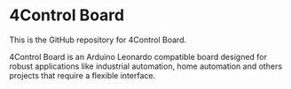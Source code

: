 # 4Control Board
This is the GitHub repository for 4Control Board.  

4Control Board is an Arduino Leonardo compatible board designed for robust applications like industrial automation, home automation and others projects that require a flexible interface.
